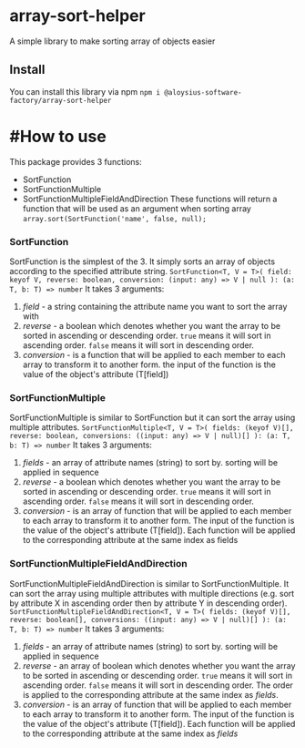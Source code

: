 # array-sort-helper
A simple library to make sorting array of objects easier
## Install
You can install this library via npm
`npm i @aloysius-software-factory/array-sort-helper`
# #How to use 
This package provides 3 functions: 
* SortFunction
* SortFunctionMultiple
* SortFunctionMultipleFieldAndDirection
These functions will return a function that will be used as an argument when sorting array
`array.sort(SortFunction('name', false, null);`

### SortFunction
SortFunction is the simplest of the 3. It simply sorts an array of objects according to the specified attribute string. 
    `SortFunction<T, V = T>(
	field: keyof V,
	reverse: boolean,
	conversion: (input: any) => V | null
): (a: T, b: T) => number`
It takes 3 arguments: 
1. *field* - a string containing the attribute name you want to sort the array with
2. *reverse* - a boolean which denotes whether you want the array to be sorted in ascending or descending order. `true` means it will sort in ascending order. `false` means it will sort in descending order. 
3. *conversion* - is a function that will be applied to each member to each array to transform it to another form. the input of the function is the value of the object's attribute (T[field])

### SortFunctionMultiple
SortFunctionMultiple is similar to SortFunction but it can sort the array using multiple attributes. 
    `SortFunctionMultiple<T, V = T>(
        fields: (keyof V)[],
        reverse: boolean,
        conversions: ((input: any) => V | null)[]
    ): (a: T, b: T) => number`
It takes 3 arguments: 
1. *fields* - an array of attribute names (string) to sort by. sorting will be applied in sequence
2. *reverse* - a boolean which denotes whether you want the array to be sorted in ascending or descending order. `true` means it will sort in ascending order. `false` means it will sort in descending order. 
3. *conversion* - is an array of function that will be applied to each member to each array to transform it to another form. The input of the function is the value of the object's attribute (T[field]). Each function will be applied to the corresponding attribute at the same index as fields

### SortFunctionMultipleFieldAndDirection
SortFunctionMultipleFieldAndDirection is similar to SortFunctionMultiple. It can sort the array using multiple attributes with multiple directions (e.g. sort by attribute X in ascending order then by attribute Y in descending order). 
    `SortFunctionMultipleFieldAndDirection<T, V = T>(
        fields: (keyof V)[],
        reverse: boolean[],
        conversions: ((input: any) => V | null)[]
    ): (a: T, b: T) => number`
It takes 3 arguments: 
1. *fields* - an array of attribute names (string) to sort by. sorting will be applied in sequence
2. *reverse* - an array of boolean which denotes whether you want the array to be sorted in ascending or descending order. `true` means it will sort in ascending order. `false` means it will sort in descending order. The order is applied to the corresponding attribute at the same index as *fields*. 
3. *conversion* - is an array of function that will be applied to each member to each array to transform it to another form. The input of the function is the value of the object's attribute (T[field]). Each function will be applied to the corresponding attribute at the same index as *fields*   